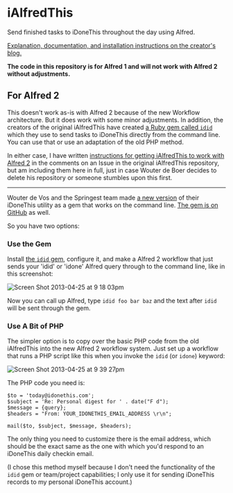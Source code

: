 # iAlfredThis

Send finished tasks to iDoneThis throughout the day using Alfred.

[Explanation, documentation, and installation instructions on the creator's blog.](http://devblog.springest.com/alfred-app-idonethis-for-logging-your-todos-gtd-style)

**The code in this repository is for Alfred 1 and will not work with Alfred 2 without adjustments.**

## For Alfred 2

This doesn't work as-is with Alfred 2 because of the new Workflow architecture. But it does work with some minor adjustments. In addition, the creators of the original iAlfredThis have created [a Ruby gem called `idid`](http://devblog.springest.com/idonethis-from-the-command-line-with-the-idid-gem) which they use to send tasks to iDoneThis directly from the command line. You can use that or use an adaptation of the old PHP method.

In either case, I have written [instructions for getting iAlfredThis to work with Alfred 2](https://github.com/wouter-de-boer/iAlfredThis/issues/3) in the comments on an Issue in the original iAlfredThis repository, but am including them here in full, just in case Wouter de Boer decides to delete his repository or someone stumbles upon this first.

---

Wouter de Vos and the Springest team made [a new version](http://devblog.springest.com/idonethis-from-the-command-line-with-the-idid-gem) of their iDoneThis utility as a gem that works on the command line. [The gem is on GitHub](https://github.com/foxycoder/idid) as well.

So you have two options:

### Use the Gem

Install [the `idid` gem](http://devblog.springest.com/idonethis-from-the-command-line-with-the-idid-gem), configure it, and make a Alfred 2 workflow that just sends your 'idid' or 'idone' Alfred query through to the command line, like in this screenshot:
  
  ![Screen Shot 2013-04-25 at 9 18 03pm](https://f.cloud.github.com/assets/200641/429444/5ec3dfc2-ae44-11e2-8936-248a48dd81c9.PNG)

  Now you can call up Alfred, type `idid foo bar baz` and the text after `idid` will be sent through the gem.

### Use A Bit of PHP

The simpler option is to copy over the basic PHP code from the old iAlfredThis into the new Alfred 2 workflow system. Just set up a workflow that runs a PHP script like this when you invoke the `idid` (or `idone`) keyword:
  
  ![Screen Shot 2013-04-25 at 9 39 27pm](https://f.cloud.github.com/assets/200641/429461/533914d2-ae45-11e2-82dd-45842abd95b2.PNG)

  The PHP code you need is:
  ```
  $to = 'today@idonethis.com';
  $subject = 'Re: Personal digest for ' . date("F d");
  $message = {query};
  $headers = "From: YOUR_IDONETHIS_EMAIL_ADDRESS \r\n";

  mail($to, $subject, $message, $headers);
  ```
  The only thing you need to customize there is the email address, which should be the exact same as the one with which  you'd respond to an iDoneThis daily checkin email.

  (I chose this method myself because I don't need the functionality of the `idid` gem or team/project capabilities; I only use it for sending iDoneThis records to my personal iDoneThis account.)
